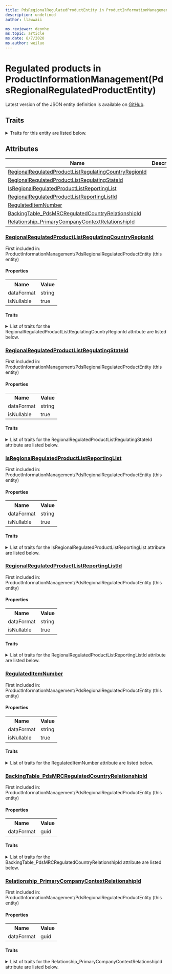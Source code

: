```yaml
---
title: PdsRegionalRegulatedProductEntity in ProductInformationManagement - Common Data Model | Microsoft Docs
description: undefined
author: llawwaii

ms.reviewer: deonhe
ms.topic: article
ms.date: 8/7/2020
ms.author: weiluo
---
```


# Regulated products in ProductInformationManagement(PdsRegionalRegulatedProductEntity)

  
 Latest version of the JSON entity definition is available on <a href="https://github.com/Microsoft/CDM/tree/master/schemaDocuments/core/operationsCommon/Entities/SupplyChain/ProductInformationManagement/PdsRegionalRegulatedProductEntity.cdm.json" target="_blank">GitHub</a>.  

## Traits

<details>
<summary>Traits for this entity are listed below.  
</summary>

**is.CDM.entityVersion**  
  <table><tr><th>Parameter</th><th>Value</th><th>Data type</th><th>Explanation</th></tr><tr><td>versionNumber</td><td>"1.1"</td><td>string</td><td>semantic version number of the entity</td></tr></table>

**is.application.releaseVersion**  
  <table><tr><th>Parameter</th><th>Value</th><th>Data type</th><th>Explanation</th></tr><tr><td>releaseVersion</td><td>"10.0.13.0"</td><td>string</td><td>semantic version number of the application introducing this entity</td></tr></table>

**is.localized.displayedAs**  
  Holds the list of language specific display text for an object.  <table><tr><th>Parameter</th><th>Value</th><th>Data type</th><th>Explanation</th></tr><tr><td>localizedDisplayText</td><td><table><tr><th>languageTag</th><th>displayText</th></tr><tr><td>en</td><td>Regulated products</td></tr></table></td><td>entity</td><td>a reference to the constant entity holding the list of localized text</td></tr></table>

</details>

## Attributes

|Name|Description|First Included in Instance|
|---|---|---|
|[RegionalRegulatedProductListRegulatingCountryRegionId](#RegionalRegulatedProductListRegulatingCountryRegionId)||<a href="PdsRegionalRegulatedProductEntity.md" target="_blank">ProductInformationManagement/PdsRegionalRegulatedProductEntity</a>|
|[RegionalRegulatedProductListRegulatingStateId](#RegionalRegulatedProductListRegulatingStateId)||<a href="PdsRegionalRegulatedProductEntity.md" target="_blank">ProductInformationManagement/PdsRegionalRegulatedProductEntity</a>|
|[IsRegionalRegulatedProductListReportingList](#IsRegionalRegulatedProductListReportingList)||<a href="PdsRegionalRegulatedProductEntity.md" target="_blank">ProductInformationManagement/PdsRegionalRegulatedProductEntity</a>|
|[RegionalRegulatedProductListReportingListId](#RegionalRegulatedProductListReportingListId)||<a href="PdsRegionalRegulatedProductEntity.md" target="_blank">ProductInformationManagement/PdsRegionalRegulatedProductEntity</a>|
|[RegulatedItemNumber](#RegulatedItemNumber)||<a href="PdsRegionalRegulatedProductEntity.md" target="_blank">ProductInformationManagement/PdsRegionalRegulatedProductEntity</a>|
|[BackingTable_PdsMRCRegulatedCountryRelationshipId](#BackingTable_PdsMRCRegulatedCountryRelationshipId)||<a href="PdsRegionalRegulatedProductEntity.md" target="_blank">ProductInformationManagement/PdsRegionalRegulatedProductEntity</a>|
|[Relationship_PrimaryCompanyContextRelationshipId](#Relationship_PrimaryCompanyContextRelationshipId)||<a href="PdsRegionalRegulatedProductEntity.md" target="_blank">ProductInformationManagement/PdsRegionalRegulatedProductEntity</a>|

### <a href=#RegionalRegulatedProductListRegulatingCountryRegionId name="RegionalRegulatedProductListRegulatingCountryRegionId">RegionalRegulatedProductListRegulatingCountryRegionId</a>

First included in: ProductInformationManagement/PdsRegionalRegulatedProductEntity (this entity)  

#### Properties

<table><tr><th>Name</th><th>Value</th></tr><tr><td>dataFormat</td><td>string</td></tr><tr><td>isNullable</td><td>true</td></tr></table>

#### Traits

<details>
<summary>List of traits for the RegionalRegulatedProductListRegulatingCountryRegionId attribute are listed below.</summary>

**is.dataFormat.character**  
**is.dataFormat.big**  
**is.dataFormat.array**  
**is.nullable**  
The attribute value may be set to NULL.  

**is.dataFormat.character**  
**is.dataFormat.array**  
</details>

### <a href=#RegionalRegulatedProductListRegulatingStateId name="RegionalRegulatedProductListRegulatingStateId">RegionalRegulatedProductListRegulatingStateId</a>

First included in: ProductInformationManagement/PdsRegionalRegulatedProductEntity (this entity)  

#### Properties

<table><tr><th>Name</th><th>Value</th></tr><tr><td>dataFormat</td><td>string</td></tr><tr><td>isNullable</td><td>true</td></tr></table>

#### Traits

<details>
<summary>List of traits for the RegionalRegulatedProductListRegulatingStateId attribute are listed below.</summary>

**is.dataFormat.character**  
**is.dataFormat.big**  
**is.dataFormat.array**  
**is.nullable**  
The attribute value may be set to NULL.  

**is.dataFormat.character**  
**is.dataFormat.array**  
</details>

### <a href=#IsRegionalRegulatedProductListReportingList name="IsRegionalRegulatedProductListReportingList">IsRegionalRegulatedProductListReportingList</a>

First included in: ProductInformationManagement/PdsRegionalRegulatedProductEntity (this entity)  

#### Properties

<table><tr><th>Name</th><th>Value</th></tr><tr><td>dataFormat</td><td>string</td></tr><tr><td>isNullable</td><td>true</td></tr></table>

#### Traits

<details>
<summary>List of traits for the IsRegionalRegulatedProductListReportingList attribute are listed below.</summary>

**is.dataFormat.character**  
**is.dataFormat.big**  
**is.dataFormat.array**  
**is.nullable**  
The attribute value may be set to NULL.  

**is.dataFormat.character**  
**is.dataFormat.array**  
</details>

### <a href=#RegionalRegulatedProductListReportingListId name="RegionalRegulatedProductListReportingListId">RegionalRegulatedProductListReportingListId</a>

First included in: ProductInformationManagement/PdsRegionalRegulatedProductEntity (this entity)  

#### Properties

<table><tr><th>Name</th><th>Value</th></tr><tr><td>dataFormat</td><td>string</td></tr><tr><td>isNullable</td><td>true</td></tr></table>

#### Traits

<details>
<summary>List of traits for the RegionalRegulatedProductListReportingListId attribute are listed below.</summary>

**is.dataFormat.character**  
**is.dataFormat.big**  
**is.dataFormat.array**  
**is.nullable**  
The attribute value may be set to NULL.  

**is.dataFormat.character**  
**is.dataFormat.array**  
</details>

### <a href=#RegulatedItemNumber name="RegulatedItemNumber">RegulatedItemNumber</a>

First included in: ProductInformationManagement/PdsRegionalRegulatedProductEntity (this entity)  

#### Properties

<table><tr><th>Name</th><th>Value</th></tr><tr><td>dataFormat</td><td>string</td></tr><tr><td>isNullable</td><td>true</td></tr></table>

#### Traits

<details>
<summary>List of traits for the RegulatedItemNumber attribute are listed below.</summary>

**is.dataFormat.character**  
**is.dataFormat.big**  
**is.dataFormat.array**  
**is.nullable**  
The attribute value may be set to NULL.  

**is.dataFormat.character**  
**is.dataFormat.array**  
</details>

### <a href=#BackingTable_PdsMRCRegulatedCountryRelationshipId name="BackingTable_PdsMRCRegulatedCountryRelationshipId">BackingTable_PdsMRCRegulatedCountryRelationshipId</a>

First included in: ProductInformationManagement/PdsRegionalRegulatedProductEntity (this entity)  

#### Properties

<table><tr><th>Name</th><th>Value</th></tr><tr><td>dataFormat</td><td>guid</td></tr></table>

#### Traits

<details>
<summary>List of traits for the BackingTable_PdsMRCRegulatedCountryRelationshipId attribute are listed below.</summary>

**is.dataFormat.character**  
**is.dataFormat.big**  
**is.dataFormat.array**  
**is.dataFormat.guid**  
**means.identity.entityId**  
**is.linkedEntity.identifier**  
Marks the attribute(s) that hold foreign key references to a linked (used as an attribute) entity. This attribute is added to the resolved entity to enumerate the referenced entities.  <table><tr><th>Parameter</th><th>Value</th><th>Data type</th><th>Explanation</th></tr><tr><td>entityReferences</td><td><table><tr><th>entityReference</th><th>attributeReference</th></tr><tr><td><a href="../../../Tables/SupplyChain/ProductInformationManagement/Main/PdsMRCRegulatedCountry.md" target="_blank">/core/operationsCommon/Tables/SupplyChain/ProductInformationManagement/Main/PdsMRCRegulatedCountry.cdm.json/PdsMRCRegulatedCountry</a></td><td><a href="../../../Tables/SupplyChain/ProductInformationManagement/Main/PdsMRCRegulatedCountry.md#RecId" target="_blank">RecId</a></td></tr></table></td><td>entity</td><td>a reference to the constant entity holding the list of entity references</td></tr></table>

**is.dataFormat.guid**  
**is.dataFormat.character**  
**is.dataFormat.array**  
</details>

### <a href=#Relationship_PrimaryCompanyContextRelationshipId name="Relationship_PrimaryCompanyContextRelationshipId">Relationship_PrimaryCompanyContextRelationshipId</a>

First included in: ProductInformationManagement/PdsRegionalRegulatedProductEntity (this entity)  

#### Properties

<table><tr><th>Name</th><th>Value</th></tr><tr><td>dataFormat</td><td>guid</td></tr></table>

#### Traits

<details>
<summary>List of traits for the Relationship_PrimaryCompanyContextRelationshipId attribute are listed below.</summary>

**is.dataFormat.character**  
**is.dataFormat.big**  
**is.dataFormat.array**  
**is.dataFormat.guid**  
**means.identity.entityId**  
**is.linkedEntity.identifier**  
Marks the attribute(s) that hold foreign key references to a linked (used as an attribute) entity. This attribute is added to the resolved entity to enumerate the referenced entities.  <table><tr><th>Parameter</th><th>Value</th><th>Data type</th><th>Explanation</th></tr><tr><td>entityReferences</td><td><table><tr><th>entityReference</th><th>attributeReference</th></tr><tr><td><a href="../../../Tables/Finance/Ledger/Main/CompanyInfo.md" target="_blank">/core/operationsCommon/Tables/Finance/Ledger/Main/CompanyInfo.cdm.json/CompanyInfo</a></td><td><a href="../../../Tables/Finance/Ledger/Main/CompanyInfo.md#RecId" target="_blank">RecId</a></td></tr></table></td><td>entity</td><td>a reference to the constant entity holding the list of entity references</td></tr></table>

**is.dataFormat.guid**  
**is.dataFormat.character**  
**is.dataFormat.array**  
</details>
